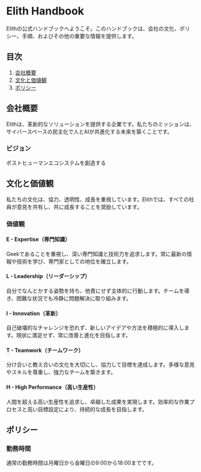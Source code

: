 # Elith Handbook

Elithの公式ハンドブックへようこそ。このハンドブックは、会社の文化、ポリシー、手順、およびその他の重要な情報を提供します。

## 目次

1. [会社概要](#会社概要)
2. [文化と価値観](#文化と価値観)
3. [ポリシー](#ポリシー)

## 会社概要

Elithは、革新的なソリューションを提供する企業です。私たちのミッションは、サイバースペースの民主化で人とAIが共進化する未来を築くことです。

### ビジョン

ポストヒューマンエコシステムを創造する

## 文化と価値観

私たちの文化は、協力、透明性、成長を重視しています。Elithでは、すべての社員が意見を共有し、共に成長することを奨励しています。

### 価値観

#### E - Expertise（専門知識）
Geekであることを重視し、深い専門知識と技術力を追求します。常に最新の情報や技術を学び、専門家としての地位を確立します。

#### L - Leadership（リーダーシップ）
自分でなんとかする姿勢を持ち、他責にせず主体的に行動します。チームを導き、困難な状況でも冷静に問題解決に取り組みます。

#### I - Innovation（革新）
自己破壊的なチャレンジを恐れず、新しいアイデアや方法を積極的に導入します。現状に満足せず、常に改善と進化を目指します。

#### T - Teamwork（チームワーク）
分け合いと教え合いの文化を大切にし、協力して目標を達成します。多様な意見やスキルを尊重し、強力なチームを築きます。

#### H - High Performance（高い生産性）
人間を超える高い生産性を追求し、卓越した成果を実現します。効率的な作業プロセスと高い目標設定により、持続的な成長を目指します。

## ポリシー

### 勤務時間

通常の勤務時間は月曜日から金曜日の9:00から18:00までです。

